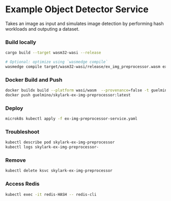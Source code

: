 # Example Object Detector Service
Takes an image as input and simulates image detection by performing hash workloads and outputing a dataset.

### Build locally
```bash
cargo build --target wasm32-wasi --release

# Optional: optimize using `wasmedge compile`
wasmedge compile target/wasm32-wasi/release/ex_img_preprocessor.wasm ex_img_preprocessor.wasm
```

### Docker Build and Push
```bash
docker buildx build --platform wasi/wasm  --provenance=false -t guelmino/skylark-ex-img-preprocessor:latest .
docker push guelmino/skylark-ex-img-preprocessor:latest
```
### Deploy
```bash
microk8s kubectl apply -f ex-img-preprocessor-service.yaml
```
### Troubleshoot
```bash
kubectl describe pod skylark-ex-img-preprocessor
kubectl logs skylark-ex-img-preprocessor-
```
### Remove
```bash
kubectl delete ksvc skylark-ex-img-preprocessor
```
### Access Redis
```bash
kubectl exec -it redis-HASH -- redis-cli
```


